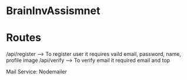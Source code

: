 ﻿# BrainInvAssismnet

# Routes
/api/register  --> To register user it requires vaild email, password, name, profile image
/api/verify    --> To verify email it required email and top

Mail Service: Nodemailer
